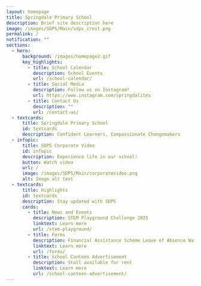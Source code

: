 ```yaml
---
layout: homepage
title: Springdale Primary School
description: Brief site description here
image: /images/SDPS/Main/sdps_crest.png
permalink: /
notification: ""
sections:
  - hero:
      background: /images/homepage2.gif
      key_highlights:
        - title: School Calendar
          description: School Events
          url: /school-calendar/
        - title: Social Media
          description: Follow us on Instagram!
          url: https://www.instagram.com/springdalites
        - title: Contact Us
          description: ""
          url: /contact-us/
  - textcards:
      title: Springdale Primary School
      id: textcards
      description: Confident Learners, Compassionate Changemakers
  - infopic:
      title: SDPS Corporate Video
      id: infopic
      description: Experience life in our school!
      button: Watch video
      url: /
      image: /images/SDPS/Main/corporatevideo.png
      alt: Image alt text
  - textcards:
      title: Highlights
      id: textcards
      description: Stay updated with SDPS
      cards:
        - title: News and Events
          description: STEM Playground Challenge 2025
          linktext: Learn more
          url: /stem-playground/
        - title: Forms
          description: Financial Assistance Scheme Leave of Absence Waitlist
          linktext: Learn more
          url: /forms/
        - title: School Canteen Advertisement
          description: Stall available for rent
          linktext: Learn more
          url: /school-canteen-advertisement/
---
```


